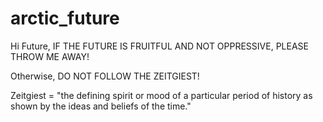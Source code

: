 # arctic_future


Hi Future, IF THE FUTURE IS FRUITFUL AND NOT OPPRESSIVE, PLEASE THROW ME AWAY!

Otherwise, DO NOT FOLLOW THE ZEITGIEST!

Zeitgiest = "the defining spirit or mood of a particular period of history as shown by the ideas and beliefs of the time."
